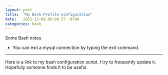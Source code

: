 ```yaml
---
layout: post
title:  "My Bash Profile Configuration"
date:   2015-12-09 09:06:57 -0700
categories: bash
---
```


Some Bash notes
- You can exit a mysql connection by typing the exit command.  

---

Here is a link to my bash configuration script. I try to frequently update it. Hopefully someone finds it to be useful.

